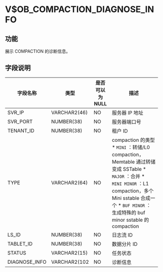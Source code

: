 V$OB_COMPACTION_DIAGNOSE_INFO 
==================================================



功能 
-------------------

展示 COMPACTION 的诊断信息。

字段说明 
---------------------



|     字段名称      |      类型      | 是否可以为 NULL |                                                                                                                                                                                                                  描述                                                                                                                                                                                                                  |
|---------------|--------------|------------|--------------------------------------------------------------------------------------------------------------------------------------------------------------------------------------------------------------------------------------------------------------------------------------------------------------------------------------------------------------------------------------------------------------------------------------|
| SVR_IP        | VARCHAR2(46) | NO         | 服务器 IP 地址                                                                                                                                                                                                                                                                                                                                                                                                                            |
| SVR_PORT      | NUMBER(38)   | NO         | 服务器端口号                                                                                                                                                                                                                                                                                                                                                                                                                               |
| TENANT_ID     | NUMBER(38)   | NO         | 租户 ID                                                                                                                                                                                                                                                                                                                                                                                                                                |
| TYPE          | VARCHAR2(64) | NO         | compaction 的类型 * `MINI` ：转储/L0 compaction，Memtable 通过转储变成 SSTable   * `MAJOR` ：合并   * `MINI MINOR` ：L1 compaction，多个 Mini sstable 合成一个   * `BUF MINOR` ：生成特殊的 buf minor sstable 的 compaction    |
| LS_ID         | NUMBER(38)   | NO         | 日志流 ID                                                                                                                                                                                                                                                                                                                                                                                                                               |
| TABLET_ID     | NUMBER(38)   | NO         | 数据分片 ID                                                                                                                                                                                                                                                                                                                                                                                                                              |
| STATUS        | VARCHAR2(15) | NO         | 任务状态                                                                                                                                                                                                                                                                                                                                                                                                                                 |
| DIAGNOSE_INFO | VARCHAR2(102 | NO         | 诊断信息                                                                                                                                                                                                                                                                                                                                                                                                                                 |


